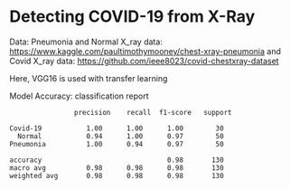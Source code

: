 # Detecting COVID-19 from X-Ray

Data:
Pneumonia and Normal X_ray data: https://www.kaggle.com/paultimothymooney/chest-xray-pneumonia and
Covid X_ray data: https://github.com/ieee8023/covid-chestxray-dataset

Here, VGG16 is used with transfer learning

Model Accuracy:
classification report

                    precision    recall  f1-score   support

    Covid-19           1.00      1.00      1.00        30
      Normal           0.94      1.00      0.97        50
    Pneumonia          1.00      0.94      0.97        50

    accuracy                               0.98       130
    macro avg          0.98      0.98      0.98       130
    weighted avg       0.98      0.98      0.98       130

